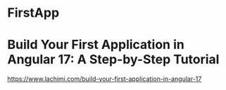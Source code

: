 # FirstApp

# Build Your First Application in Angular 17: A Step-by-Step Tutorial

https://www.lachimi.com/build-your-first-application-in-angular-17
